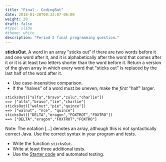 ```yaml
---
title: "Final - CodingBat"
date: 2018-01-30T08:33:07-06:00
weight: 20
draft: false
#type: slide
#theme: white
description: "Period 2 final programming question."
---
```


**sticksOut**. A word in an array "sticks out" if there are two words
before it and one word after it, and it is alphabetically after the
word that comes after it or it is at least two letters shorter than
the word before it. Return a version of the given array in which every
word that "sticks out" is replaced by the last half of the word after
it.

* Use case-insensitive comparison.
* If the "halves" of a word must be uneven, make the _first_ "half" larger.

```
sticksOut(["alfa","bravo","zulu","charlie"]) 
==> ["alfa","bravo","lie","charlie"]
sticksOut(["walnut","pie","quince"])
==> ["walnut", "nce", "quince"]
sticksOut(["DELTA","eragon","FOXTROT","FOXTRO"])
==> ["DELTA","eragon","FOXTROT","FOXTRO"]
```

Note: The notation [...] denotes an array, although this is not
syntactically correct Java. Use the correct syntax in your program and
tests.

* Write the function `sticksOut`.
* Write at least three additional tests.
* Use the [Starter code](SticksOut.java) and automated testing.

